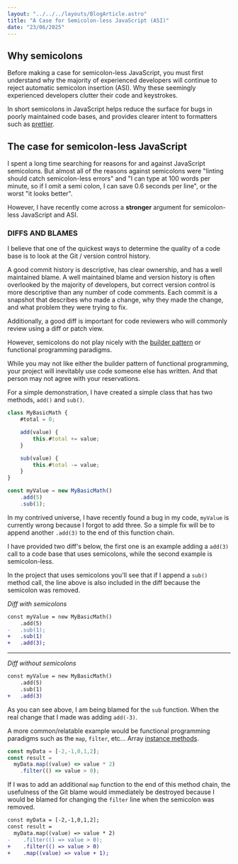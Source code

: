 ```yaml
---
layout: "../../../layouts/BlogArticle.astro"
title: "A Case for Semicolon-less JavaScript (ASI)"
date: "23/06/2025"
---
```


## Why semicolons

Before making a case for semicolon-less JavaScript, you must first understand why the majority of experienced developers will continue to reject automatic semicolon insertion (ASI). Why these seemingly experienced developers clutter their code and keystrokes.

In short semicolons in JavaScript helps reduce the surface for bugs in poorly maintained code bases, and provides clearer intent to formatters such as [prettier](https://prettier.io/).

## The case for semicolon-less JavaScript

I spent a long time searching for reasons for and against JavaScript semicolons. But almost all of the reasons against semicolons were "linting should catch semicolon-less errors" and "I can type at 100 words per minute, so if I omit a semi colon, I can save 0.6 seconds per line", or the worst "it looks better".

However, I have recently come across a **stronger** argument for semicolon-less JavaScript and ASI.

### DIFFS AND BLAMES

I believe that one of the quickest ways to determine the quality of a code base is to look at the Git / version control history.

A good commit history is descriptive, has clear ownership, and has a well maintained blame. A well maintained blame and version history is often overlooked by the majority of developers, but correct version control is more descriptive than any number of code comments. Each commit is a snapshot that describes who made a change, why they made the change, and what problem they were trying to fix.

Additionally, a good diff is important for code reviewers who will commonly review using a diff or patch view.

However, semicolons do not play nicely with the [builder pattern](https://en.wikipedia.org/wiki/Builder_pattern) or functional programming paradigms.

While you may not like either the builder pattern of functional programming, your project will inevitably use code someone else has written. And that person may not agree with your reservations.

For a simple demonstration, I have created a simple class that has two methods, `add()` and `sub()`.

```ts
class MyBasicMath {
    #total = 0;

    add(value) {
        this.#total += value;
    }

    sub(value) {
        this.#total -= value;
    }
}

const myValue = new MyBasicMath()
    .add(5)
    .sub(1);
```

In my contrived universe, I have recently found a bug in my code, `myValue` is currently wrong because I forgot to add three. So a simple fix will be to append another `.add(3)` to the end of this function chain.

I have provided two diff's below, the first one is an example adding a `add(3)` call to a code base that uses semicolons, while the second example is semicolon-less.

In the project that uses semicolons you'll see that if I append a `sub()` method call, the line above is also included in the diff because the semicolon was removed.

_Diff with semicolons_
```diff
const myValue = new MyBasicMath()
    .add(5)
-   .sub(1);
+   .sub(1)
+   .add(3);
```

---

_Diff without semicolons_
```diff
const myValue = new MyBasicMath()
    .add(5)
    .sub(1)
+   .add(3)
```

As you can see above, I am being blamed for the `sub` function. When the real change that I made was adding `add(-3)`.

A more common/relatable example would be functional programming paradigms such as the `map`, `filter`, etc... Array [instance methods](https://developer.mozilla.org/en-US/docs/Web/JavaScript/Reference/Global_Objects/Array#instance_methods).

```ts
const myData = [-2,-1,0,1,2];
const result =
  myData.map((value) => value * 2)
    .filter(() => value > 0);
```

If I was to add an additional `map` function to the end of this method chain, the usefulness of the Git blame would immediately be destroyed because I would be blamed for changing the `filter` line when the semicolon was removed.

```diff
const myData = [-2,-1,0,1,2];
const result =
  myData.map((value) => value * 2)
-    .filter(() => value > 0);
+    .filter(() => value > 0)
+    .map((value) => value + 1);
```

